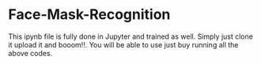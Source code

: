 # Face-Mask-Recognition

This ipynb file is fully done in Jupyter and trained as well. Simply just clone it upload it and booom!!. You will be able to use just buy running all the above codes.
